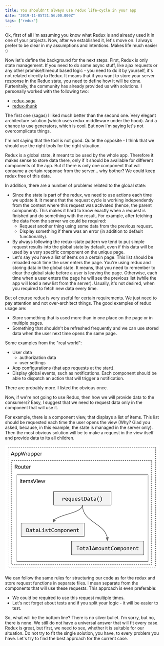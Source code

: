 ```yaml
---
title: You shouldn't always use redux life-cycle in your app
date: "2019-11-05T21:56:00.000Z"
tags: ["redux"]
---
```


Ok, first of all I'm assuming you know what Redux is and already used it in one of your projects. Now, after we established it, let's move on. I always prefer to be clear in my assumptions and intentions. Makes life much easier :)

<!-- end -->

Now let's define the background for the next steps. First, Redux is only state management. If you need to do some async stuff, like ajax requests or any other promise/timeout based logic - you need to do it by yourself, it's not related directly to Redux. It means that if you want to store your server response in the Redux state, you need to define how it will be done. Furtenitally, the community has already provided us with solutions. I personally worked with the following two:

* [redux-saga](https://github.com/redux-saga/redux-saga/)
* [redux-thunk](https://github.com/reduxjs/redux-thunk)

The first one (sagas) I liked much better than the second one. Very elegant architecture solution (which uses redux middleware under the hood). And a chance to use generators, which is cool. But now I'm saying let's not overcomplicate things.

I'm not saying that the tool is not good. Quite the opposite - I think that we should use the right tools for the right situation.

Redux is a global state, it meant to be used by the whole app. Therefore it makes sense to store data there, only if it should be available for different components of the app. But if there is only one component that will consume a certain response from the server… why bother? We could keep redux free of this data.

In addition, there are a number of problems related to the global state:

* Since the state is part of the redux, we need to use actions each time we update it. It means that the request cycle is working independently from the context where this request was activated (hence, the parent component). This makes it hard to know exactly when a request is finished and do something with the result. For example, after fetching the data from the server we could be required:
    * Request another thing using some data from the previous request.
    * Display something if there was an error (in addition to default functionality).
* By always following the redux-state pattern we tend to put simple request results into the global state by default, even if this data will be used by a very specific component on the unique page.
* Let's say you have a list of items on a certain page. This list should be reloaded each time the user enters the page. You're using redux and storing data in the global state. It means, that you need to remember to clear the global state before a user is leaving the page. Otherwise, each time when a user enters the page he will see the previous list (while the app will load a new list from the server). Usually, it's not desired, when you required to fetch new data every time.

But of course redux is very useful for certain requirements. We just need to pay attention and not over-architect things. The good examples of redux usage are:

* Store something that is used more than in one place on the page or in multiple pages.
* Something that shouldn't be refreshed frequently and we can use stored data when the user next time opens the same page.

Some examples from the "real world":

* User data
    * authorization data
    * user settings
* App configurations (that app requests at the start).
* Display global events, such as notifications. Each component should be able to dispatch an action that will trigger a notification.

There are probably more. I listed the obvious once.

Now, if we're not going to use Redux, then how we will provide data to the consumers? Easy, I suggest that we need to request data only in the component that will use it.

For example, there is a component view, that displays a list of items. This list should be requested each time the user opens the view (Why? Glad you asked, because, in this example, the state is managed in the server only). Then the most obvious solution will be to make a request in the view itself and provide data to its all children.

![You shouldn't always use redux life-cycle in your app](you-shouldnt-always-use-redux.png)

We can follow the same rules for structuring our code as for the redux and store request functions in separate files. I mean separate from the components that will use these requests. This approach is even preferable:

* We could be required to use this request multiple times.
* Let's not forget about tests and if you split your logic - it will be easier to test.

So, what will be the bottom line? There is no silver bullet. I'm sorry, but no, there is none. We still do not have a universal answer that will fit every case. Redux is great, but first, we need to see, whether it is suitable for our situation. Do not try to fit the single solution, you have, to every problem you have. Let's try to find the best approach for the current case.
